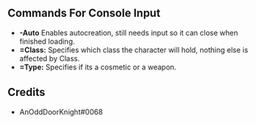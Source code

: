 



Commands For Console Input
---
- **-Auto** Enables autocreation, still needs input so it can close when finished loading.
- **=Class:** Specifies which class the character will hold, nothing else is affected by Class.
- **=Type:** Specifies if its a cosmetic or a weapon. 

Credits
---
- AnOddDoorKnight#0068